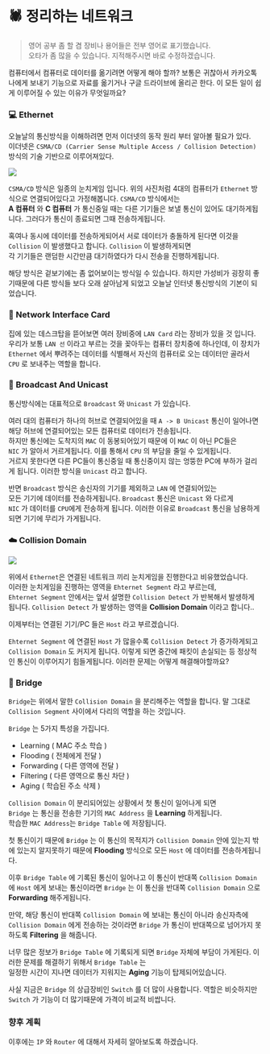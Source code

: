 # :spider: 정리하는 네트워크

> 영어 공부 좀 할 겸 장비나 용어들은 전부 영어로 표기했습니다.  
> 오타가 좀 많을 수 있습니다. 지적해주시면 바로 수정하겠습니다.

컴퓨터에서 컴퓨터로 데이터를 옮기려면 어떻게 해야 할까? 보통은 귀찮아서 카카오톡 나에게 보내기 기능으로 자료를 옮기거나 구글 드라이브에 올리곤 한다. 이 모든 일이 쉽게 이루어질 수 있는 이유가 무엇일까요?

### :computer: Ethernet

오늘날의 통신방식을 이해하려면 먼저 이더넷의 동작 원리 부터 알아볼 필요가 있다.  
이더넷은 `CSMA/CD (Carrier Sense Multiple Access / Collision Detection)` 방식의 기술 기반으로 이루어져있다.

![](https://img1.daumcdn.net/thumb/R1280x0/?scode=mtistory2&fname=https%3A%2F%2Fblog.kakaocdn.net%2Fdn%2Fn7Yjm%2FbtreMEhIy7i%2FGkStUEDbsIBChSAkui5fs1%2Fimg.png)

  
`CSMA/CD` 방식은 일종의 눈치게임 입니다. 위의 사진처럼 4대의 컴퓨터가 `Ethernet` 방식으로 연결되어있다고 가정해봅니다. `CSMA/CD` 방식에서는  
**A 컴퓨터** 와 **C 컴퓨터** 가 통신중일 때는 다른 기기들은 보낼 통신이 있어도 대기하게됩니다. 그러다가 통신이 종료되면 그때 전송하게됩니다.

혹여나 동시에 데이터를 전송하게되어서 서로 데이터가 충돌하게 된다면 이것을  
`Collision` 이 발생했다고 합니다. `Collision` 이 발생하게되면  
각 기기들은 랜덤한 시간만큼 대기하였다가 다시 전송을 진행하게됩니다.

해당 방식은 겉보기에는 좀 없어보이는 방식일 수 있습니다. 하지만 가성비가 굉장히 좋기때문에 다른 방식들 보다 오래 살아남게 되었고 오늘날 인터넷 통신방식의 기본이 되었습니다.

### :apple: Network Interface Card

집에 있는 데스크탑을 뜯어보면 여러 장비중에 `LAN Card` 라는 장비가 있을 것 입니다. 우리가 보통 `LAN 선` 이라고 부르는 것을 꽂아두는 컴퓨터 장치중에 하나인데, 이 장치가 `Ethernet` 에서 뿌려주는 데이터를 식별해서 자신의 컴퓨터로 오는 데이터만 골라서 `CPU` 로 보내주는 역할을 합니다.

### :banana: Broadcast And Unicast

통신방식에는 대표적으로 `Broadcast` 와 `Unicast` 가 있습니다.

여러 대의 컴퓨터가 하나의 허브로 연결되어있을 때 `A -> B Unicast` 통신이 일어나면 해당 허브에 연결되어있는 모든 컴퓨터로 데이터가 전송됩니다.  
하지만 통신에는 도착지의 `MAC` 이 동봉되어있기 때문에 이 `MAC` 이 아닌 PC들은  
`NIC` 가 알아서 거르게됩니다. 이를 통해서 `CPU` 의 부담을 줄일 수 있게됩니다.  
거르지 못한다면 다른 PC들이 통신중일 때 통신중이지 않는 엉뚱한 PC에 부하가 걸리게 됩니다. 이러한 방식을 `Unicast` 라고 합니다.

반면 `Broadcast` 방식은 송신자의 기기를 제외하고 `LAN` 에 연결되어있는  
모든 기기에 데이터를 전송하게됩니다. `Broadcast` 통신은 `Unicast` 와 다르게  
`NIC` 가 데이터를 `CPU`에게 전송하게 됩니다. 이러한 이유로 `Broadcast` 통신을 남용하게되면 기기에 무리가 가게됩니다.

### :cloud: Collision Domain

![](https://img1.daumcdn.net/thumb/R1280x0/?scode=mtistory2&fname=https%3A%2F%2Fblog.kakaocdn.net%2Fdn%2FbmA96d%2FbtreJhofyfT%2FJgJ32vNfKhCcxQForfw040%2Fimg.png)

  
위에서 `Ethernet`은 연결된 네트워크 끼리 눈치게임을 진행한다고 비유했었습니다.  
이러한 눈치게임을 진행하는 영역을 `Ehternet Segment` 라고 부르는데,  
`Ehternet Segment` 안에서는 앞서 설명한 `Collision Detect` 가 반복해서 발생하게 됩니다. `Collision Detect` 가 발생하는 영역을 **Collision Domain** 이라고 합니다..

이제부터는 연결된 기기/PC 들은 `Host` 라고 부르겠습니다.

`Ehternet Segment` 에 연결된 `Host` 가 많을수록 `Collision Detect` 가 증가하게되고 `Collision Domain` 도 커지게 됩니다. 이렇게 되면 중간에 패킷이 손실되는 등 정상적인 통신이 이루어지기 힘들게됩니다. 이러한 문제는 어떻게 해결해야할까요?

### :candy: Bridge

`Bridge`는 위에서 말한 `Collision Domain` 을 분리해주는 역할을 합니다. 말 그대로 `Collision Segment` 사이에서 다리의 역할을 하는 것입니다.

`Bridge` 는 5가지 특성을 가집니다.

-   Learning ( MAC 주소 학습 )
-   Flooding ( 전체에게 전달 )
-   Forwarding ( 다른 영역에 전달 )
-   Filtering ( 다른 영역으로 통신 차단 )
-   Aging ( 학습된 주소 삭제 )

`Collision Domain` 이 분리되어있는 상황에서 첫 통신이 일어나게 되면  
`Bridge` 는 통신을 전송한 기기의 `MAC Address` 을 **Learning** 하게됩니다.  
학습한 `MAC Address`는 `Bridge Table` 에 저장됩니다.

첫 통신이기 때문에 `Bridge` 는 이 통신의 목적지가 `Collision Domain` 안에 있는지 밖에 있는지 알지못하기 때문에 **Flooding** 방식으로 모든 `Host` 에 데이터를 전송하게됩니다.

이후 `Bridge Table` 에 기록된 통신이 일어나고 이 통신이 반대쪽 `Collision Domain` 에 `Host` 에게 보내는 통신이라면 `Bridge` 는 이 통신을 반대쪽 `Collision Domain` 으로 **Forwarding** 해주게됩니다.

만약, 해당 통신이 반대쪽 `Collision Domain` 에 보내는 통신이 아니라 송신자측에 `Collision Domain` 에게 전송하는 것이라면 `Bridge` 가 통신이 반대쪽으로 넘어가지 못하도록 **Filtering** 을 해줍니다.

너무 많은 정보가 `Bridge Table` 에 기록되게 되면 `Bridge` 자체에 부담이 가게된다. 이러한 문제를 해결하기 위해서 `Bridge Table` 는  
일정한 시간이 지나면 데이터가 지워지는 **Aging** 기능이 탑제되어있습니다.

사실 지금은 `Bridge` 의 상급장비인 `Switch` 를 더 많이 사용합니다. 역할은 비슷하지만 `Switch` 가 기능이 더 많기때문에 가격이 비교적 비쌉니다.

### 향후 계획

이후에는 `IP` 와 `Router` 에 대해서 자세히 알아보도록 하겠습니다.
